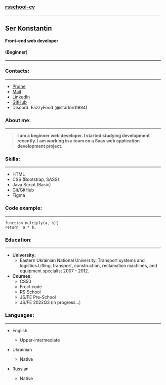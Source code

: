 <!-- link -->

### [rsschool-cv](https://www.canva.com/design/DAFMIkgUytA/jbKgJAJI_gHoG7sk2lc3Ew/edit?utm_content=DAFMIkgUytA&utm_campaign=designshare&utm_medium=link2&utm_source=sharebutton)

---

<!-- Name -->

## Ser Konstantin

<!-- Pofes -->

#### Front-end web developer

#### (Beginner)

---

<!-- contacts -->

### Contacts:

---

- [Phone]()
- [Mail](team@workbeat.digital)
- [LinkedIn](https://www.linkedin.com/in/konstantin-serokurov-2a6751148/)
- [GitHub](https://github.com/starlord1984)
- Discord: EazzyFood (@starlord1984)

<!-- about -->

### About me:

---

> **I am a beginner web developer.
> I started studying development recently.
> I am working in a team on a Saas web application development project.**

<!-- skills -->

### Skills:

---

- HTML
- CSS (Bootstrap, SASS)
- Java Script (Basic)
- Git/GitHub
- Figma
<!-- code ex -->

### Code example:

---

```
function multiply(a, b){
return  a * b;
```

<!-- education/courses -->

### Education:

---

- **University:**
  - Eastern Ukrainian National University.
    Transport systems and logistics.Lifting, transport, construction, reclamation machines, and equipment specialist 2007 - 2012.
- **Courses:**
  - CS50
  - Fruct code
  - RS School
  - JS/FE Pre-School
  - JS/FE 2022Q3 (in progress...)

<!-- lang -->

### Languages:

---

- English

  - Upper-intermediate

- Ukrainian

  - Native

- Russian
  - Native
